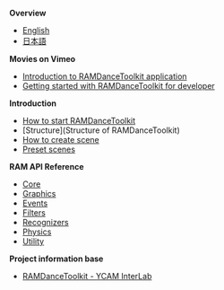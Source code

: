 **Overview**

- [English](Overview)
- [日本語](Overview_Jp)


**Movies on Vimeo**

- [Introduction to RAMDanceToolkit application](#)
- [Getting started with RAMDanceToolkit for developer](#)


**Introduction**
- [How to start RAMDanceToolkit](How-to-setup-RAMDanceToolkit)
- [Structure](Structure of RAMDanceToolkit)
- [How to create scene](How-to-create-Scene)
- [Preset scenes](Preset_scenes)


**RAM API Reference**
- [Core](RAM-API-Reference-Core)
- [Graphics](RAM-API-Reference-Graphics)
- [Events](RAM-API-Reference-Events)
- [Filters](RAM-API-Reference-Filters)
- [Recognizers](RAM-API-Reference-Recognizers)
- [Physics](RAM-API-Reference-Physics)
- [Utility](RAM-API-Reference-Utility)


<!--
- [Abacus]()
- [BasicActor]()
- [BigBox]()
- [Chain]()
- [ColorGrid]()
- [Donuts]()
- [Expansion]()
- [FourPoints]()
- [Future]()
- [Graph]()
- [HastyChase]()
- [Helper]()
- [Kepler]()
- [Laban]()
- [Line]()
- [Monster]()
- [Notation]()
- [Particles]()
- [Ragdoll]()
- [SoundCube]()
- [Stamp]()
- [ThreePoints]()
- [UpsideDown]()
-->

**Project information base**

- [RAMDanceToolkit - YCAM InterLab](http://interlab.ycam.jp/en/)